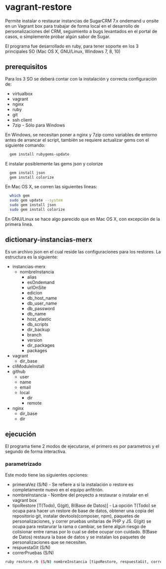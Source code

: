 # vagrant-restore

Permite instalar o restaurar instancias de SugarCRM 7.x ondemand u onsite en un Vagrant box para trabajar de forma local
en el desarrollo de personalizaciones del CRM, seguimiento a bugs levantados en el portal de casos, o simplemente probar algún
sabor de Sugar.

El programa fue desarrollado en ruby, para tener soporte en los 3 principales SO (Mac OS X, GNU/Linux, Windows 7, 8, 10)

## prerequisitos

Para los 3 SO se deberá contar con la instalación y correcta configuración de:
* virtualbox
* vagrant
* nginx
* ruby
* git
* ssh client
* 7zip - Sólo para Windows

En Windows, se necesitan poner a nginx y 7zip como variables de entorno antes de arrancar el script, también se requiere actualizar gems con el siguiente comando:

```sh
  gem install rubygems-update
```

E instalar posiblemente las gems json y colorize

```sh
  gem install json
  gem install colorize
```

En Mac OS X, se corren las siguientes lineas:

```sh
  which gem
  sudo gem update --system
  sudo gem install json
  sudo gem install colorize
```

En GNU/Linux se hace algo parecido que en Mac OS X, con excepción de la primera linea.

## dictionary-instancias-merx

Es un archivo json en el cual reside las configuraciones para los restores. La estructura es la siguiente:
* instancias-merx
  * nombreInstancia
    * alias
    * esOndemand
    * urlOnSite
    * edicion
    * db_host_name
    * db_user_name
    * db_password
    * db_name
    * host_elastic
    * db_scripts
    * dir_backup
    * branch
    * version
    * dir_packages
    * packages
* vagrant
  * dir_base
* cliModuleInstall
* github
  * user
  * name
  * email
  * local
    * dir
    * remote
* nginx
  * dir_base
  * dir

## ejecución

El programa tiene 2 modos de ejecutarse, el primero es por parametros y el segundo de forma interactiva.

### parametrizado

Este modo tiene las siguientes opciones:
* primeraVez (S/N) - Se refiere a si la instalación o restore es completamente nuevo en el equipo anfitrión.
* nombreInstancia - Nombre del proyecto a restaurar o instalar en el vagrant box
* tipoRestore [T(Todo), G(git), B(Base de Datos)] - La opción T(Todo) se ocupa para hacer un restore de base de datos, obtener una copia del repositorio git, instalar devtools(composer, npm), paquetes de personalizaciones, y correr pruebas unitarias de PHP y JS. G(git) se ocupa para restarurar la rama o cambiar, se tiene algún riesgo de colisionar entre ramas por lo cual se debe ocupar con cuidado. B(Base de Datos) restaura la base de datos y se instalan los paquetes de personalizaciones que se necesiten.
* respuestaGit (S/N)
* correrPruebas (S/N)

```sh
ruby restore.rb (S/N) nombreInstancia [tipoRestore, respuestaGit, correrPruebas]
```
